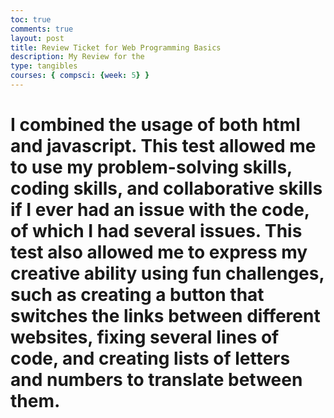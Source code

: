 ```yaml
---
toc: true
comments: true
layout: post
title: Review Ticket for Web Programming Basics
description: My Review for the 
type: tangibles
courses: { compsci: {week: 5} }
---
```

# I combined the usage of both html and javascript. This test allowed me to use my problem-solving skills, coding skills, and collaborative skills if I ever had an issue with the code, of which I had several issues. This test also allowed me to express my creative ability using fun challenges, such as creating a button that switches the links between different websites, fixing several lines of code, and creating lists of letters and numbers to translate between them.